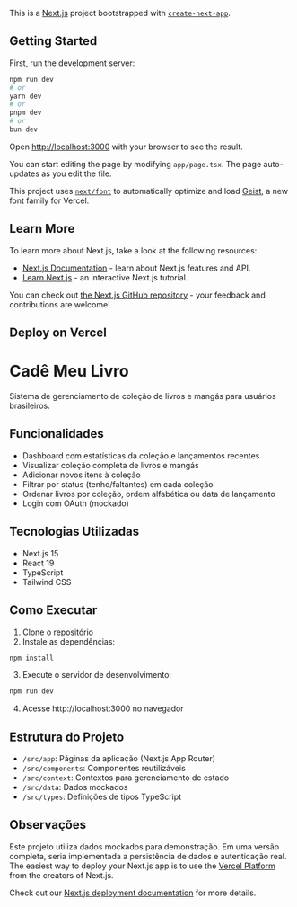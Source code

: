 This is a [Next.js](https://nextjs.org) project bootstrapped with [`create-next-app`](https://nextjs.org/docs/app/api-reference/cli/create-next-app).

## Getting Started

First, run the development server:

```bash
npm run dev
# or
yarn dev
# or
pnpm dev
# or
bun dev
```

Open [http://localhost:3000](http://localhost:3000) with your browser to see the result.

You can start editing the page by modifying `app/page.tsx`. The page auto-updates as you edit the file.

This project uses [`next/font`](https://nextjs.org/docs/app/building-your-application/optimizing/fonts) to automatically optimize and load [Geist](https://vercel.com/font), a new font family for Vercel.

## Learn More

To learn more about Next.js, take a look at the following resources:

- [Next.js Documentation](https://nextjs.org/docs) - learn about Next.js features and API.
- [Learn Next.js](https://nextjs.org/learn) - an interactive Next.js tutorial.

You can check out [the Next.js GitHub repository](https://github.com/vercel/next.js) - your feedback and contributions are welcome!

## Deploy on Vercel
# Cadê Meu Livro

Sistema de gerenciamento de coleção de livros e mangás para usuários brasileiros.

## Funcionalidades

- Dashboard com estatísticas da coleção e lançamentos recentes
- Visualizar coleção completa de livros e mangás
- Adicionar novos itens à coleção
- Filtrar por status (tenho/faltantes) em cada coleção
- Ordenar livros por coleção, ordem alfabética ou data de lançamento
- Login com OAuth (mockado)

## Tecnologias Utilizadas

- Next.js 15
- React 19
- TypeScript
- Tailwind CSS

## Como Executar

1. Clone o repositório
2. Instale as dependências:
```bash
npm install
```
3. Execute o servidor de desenvolvimento:
```bash
npm run dev
```
4. Acesse http://localhost:3000 no navegador

## Estrutura do Projeto

- `/src/app`: Páginas da aplicação (Next.js App Router)
- `/src/components`: Componentes reutilizáveis
- `/src/context`: Contextos para gerenciamento de estado
- `/src/data`: Dados mockados
- `/src/types`: Definições de tipos TypeScript

## Observações

Este projeto utiliza dados mockados para demonstração. Em uma versão completa, seria implementada a persistência de dados e autenticação real.
The easiest way to deploy your Next.js app is to use the [Vercel Platform](https://vercel.com/new?utm_medium=default-template&filter=next.js&utm_source=create-next-app&utm_campaign=create-next-app-readme) from the creators of Next.js.

Check out our [Next.js deployment documentation](https://nextjs.org/docs/app/building-your-application/deploying) for more details.
